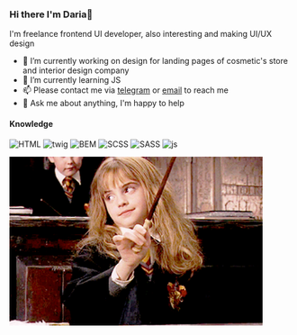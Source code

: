 ### Hi there I'm Daria👋

I'm freelance frontend UI developer, also interesting and making UI/UX design


- 🔭 I’m currently working on design for landing pages of cosmetic's store and interior design company
- 🌱 I’m currently learning JS
- 📫 Please contact me via [telegram](https://t.me/daria_nab) or [email](mailto:dariawebpro@gmail.com) to reach me
- 💬 Ask me about anything, I'm happy to help

#### Knowledge

![HTML](https://img.shields.io/badge/-HTML-brightgreen) ![twig](https://img.shields.io/badge/-twig-green) ![BEM](https://img.shields.io/badge/-BEM-blue) ![SCSS](https://img.shields.io/badge/-SCSS-red) ![SASS](https://img.shields.io/badge/-sass-critical) ![js](https://img.shields.io/badge/-JS-yellow) 

<img alt="GIF" src="https://raw.githubusercontent.com/dariathehuman/dariathehuman/master/Hermione.gif" width="450" />

